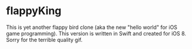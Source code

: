 flappyKing
==========


This is yet another flappy bird clone (aka the new "hello world" for iOS game programming). This version is written 
in Swift and created for iOS 8. Sorry for the terrible quality gif. 

<img class="gfyitem" data-id="PlayfulSolidAlaskankleekai" />

